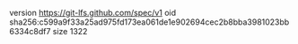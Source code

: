 version https://git-lfs.github.com/spec/v1
oid sha256:c599a9f33a25ad975fd173ea061de1e902694cec2b8bba3981023bb6334c8df7
size 1322
